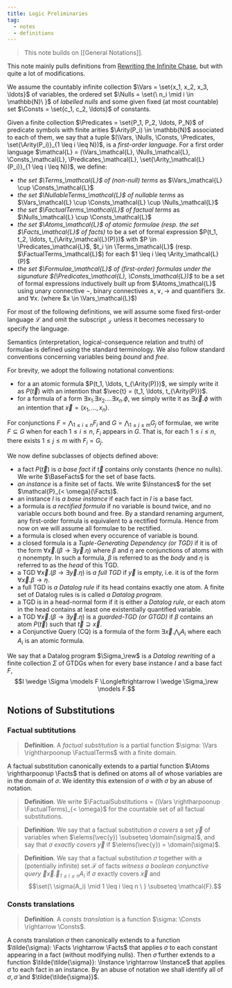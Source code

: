 ```yaml
---
title: Logic Preliminaries
tag:
  - notes
  - definitions
---
```


> This note builds on [[General Notations]].

This note mainly pulls definitions from [Rewriting the Infinite Chase](https://krr-oxford.github.io/Guarded-saturation/files/p2537-benedikt-long.pdf), but with quite a lot of modifications.

We assume the countably infinite collection $\Vars = \set{x_1, x_2, x_3, \ldots}$ of variables, the ordered set $\Nulls = \set{\ n_i \mid i \in \mathbb{N}\ }$ of *labelled nulls* and some given fixed (at most countable) set $\Consts = \set{c_1, c_2, \ldots}$ of constants.

Given a finite collection $\Predicates = \set{P_1, P_2, \ldots, P_N}$ of predicate symbols with finite arities $\Arity(P_i) \in \mathbb{N}$ associated to each of them, we say that a tuple $(\Vars, \Nulls, \Consts, \Predicates, \set{\Arity(P_i)}_{1 \leq i \leq N})$, is a *first-order language*. For a first order language $\mathcal{L} = (\Vars_\mathcal{L}, \Nulls_\mathcal{L}, \Consts_\mathcal{L}, \Predicates_\mathcal{L}, \set{\Arity_\mathcal{L}(P_i)}_{1 \leq i \leq N})$, we define:
 - *the set $\Terms_\mathcal{L}$ of (non-null) terms* as $\Vars_\mathcal{L} \cup \Consts_\mathcal{L}$
 - *the set $\NullableTerms_\mathcal{L}$ of nullable terms* as $\Vars_\mathcal{L} \cup \Consts_\mathcal{L} \cup \Nulls_\mathcal{L}$
 - _the set $\FactualTerms_\mathcal{L}$ of factual terms_ as $\Nulls_\mathcal{L} \cup \Consts_\mathcal{L}$
 - _the set $\Atoms_\mathcal{L}$ of atomic formulae (resp. the set $\Facts_\mathcal{L}$ of facts)_ to be a set of formal expression $P(t_1, t_2, \ldots, t_{\Arity_\mathcal{L}(P)})$ with $P \in \Predicates_\mathcal{L}$, $t_i \in \Terms_\mathcal{L}$ (resp. $\FactualTerms_\mathcal{L}$) for each $1 \leq i \leq \Arity_\mathcal{L}(P)$
 - *the set $\Formulae_\mathcal{L}$ of (first-order) formulas under the sigunature $(\Predicates_\mathcal{L}, \Consts_\mathcal{L})$* to be a set of formal expressions inductively built up from $\Atoms_\mathcal{L}$ using unary connective $\neg$, binary connectives $\wedge, \vee, \rightarrow$ and quantifiers $\exists x.$ and $\forall x.$ (where $x \in \Vars_\mathcal{L}$)

For most of the following definitions, we will assume some fixed first-order language $\mathcal{L}$ and omit the subscript $_\mathcal{L}$ unless it becomes necessary to specify the language.

Semantics (interpretation, logical-consequence relation and truth) of formulae is defined using the standard terminology. We also follow standard conventions concerning variables being *bound* and *free*.

For brevity, we adopt the following notational conventions:
  - for a an atomic formula $P(t_1, \ldots, t_{\Arity(P)})$, we simply write it as $P(\vec{t})$ with an intention that $\vec{t} = (t_1, \ldots, t_{\Arity(P)})$.
  - for a formula of a form $\exists x_1. \exists x_2. \ldots \exists x_n. \phi$, we simply write it as $\exists \vec{x}. \phi$ with an intention that $\vec{x} = (x_1, \ldots, x_n)$.

For conjunctions $F = \bigwedge_{1 \leq i \leq n} F_i$ and $G = \bigwedge_{1 \leq j \leq m} G_j$ of formulae, we write $F \subseteq G$ when for each $1 \leq i \leq n$, $F_i$ appears in $G$. That is, for each $1 \leq i \leq n$, there exists $1 \leq j \leq m$ with $F_i = G_j$.

We now define subclasses of objects defined above:
  - a fact $P(\vec{t})$ is *a base fact* if $\vec{t}$ contains only constants (hence no nulls). We write $\BaseFacts$ for the set of base facts.
  - *an instance* is a finite set of facts. We write $\Instances$ for the set $\mathcal{P}_{< \omega}(\Facts)$.
  - an instance $I$ is *a base instance* if each fact in $I$ is a base fact.
  - a formula is *a rectified formula* if no variable is bound twice, and no variable occurs both bound and free. By a standard renaming argument, any first-order formula is equivalent to a rectified formula. Hence from now on we will assume all formulae to be rectified.
  - a formula is closed when every occurence of variable is bound.
  - a closed formula is a *Tuple-Generating Dependency (or TGD)* if it is of the form $\forall \vec{x}. (\beta \rightarrow \exists \vec{y}. \eta)$ where $\beta$ and $\eta$ are conjunctions of atoms with $\eta$ nonempty. In such a formula, $\beta$ is referred to as the *body* and $\eta$ is referred to as the *head* of this TGD.
  - a TGD $\forall \vec{x}. (\beta \rightarrow \exists \vec{y}. \eta)$ is *a full TGD* if $\vec{y}$ is empty, i.e. it is of the form $\forall \vec{x}. \beta \rightarrow \eta$.
  - a full TGD is *a Datalog rule* if its head contains exactly one atom. A finite set of Datalog rules is is called *a Datalog program*.
  - a TGD is in a head-normal form if it is either a *Datalog rule*, or each atom in the head contains at least one existentially quantified variable.
  - a TGD $\forall \vec{x}. (\beta \rightarrow \exists \vec{y}. \eta)$ is a *guarded-TGD (or GTGD)* if $\beta$ contains an atom $P(\vec{t})$ such that $\vec{t} \supseteq \vec{x}$.
  - a Conjunctive Query (CQ) is a formula of the form $\exists \vec{x}. \bigwedge_i A_i$ where each $A_i$ is an atomic formula.

We say that a Datalog program $\Sigma_\rew$ is a *Datalog rewriting* of a finite collection $\Sigma$ of GTDGs when for every base instance $I$ and a base fact $F$, $$I \wedge \Sigma \models F \Longleftrightarrow I \wedge \Sigma_\rew \models F.$$

## Notions of Substitutions

### Factual subtitutions

> **Definition**. A *factual substitution* is a partial function $\sigma: \Vars \rightharpoonup \FactualTerms$ with a finite domain.

A factual substitution canonically extends to a partial function $\Atoms \rightharpoonup \Facts$ that is defined on atoms all of whose variables are in the domain of $\sigma$. We identity this extension of $\sigma$ with $\sigma$ by an abuse of notation.

> **Definition**. We write $\FactualSubstitutions = (\Vars \rightharpoonup \FactualTerms)_{< \omega}$ for the countable set of all factual substitutions.

> **Definition**. We say that a factual substitution $\sigma$ *covers* a set $\vec{y}$ of variables when $\elems(\vec{y}) \subseteq \domain(\sigma)$, and say that $\sigma$ *exactly covers $\vec{y}$* if $\elems(\vec{y}) = \domain(\sigma)$.

> **Definition**. We say that a factual substitution $\sigma$ together with a (potentially infinite) set $\mathcal{F}$ of facts *witness a boolean conjunctive query $\exists \vec{x}. \bigwedge_{1 \leq i \leq n} A_i$* if $\sigma$ exactly covers $\vec{x}$ and $$\set{\ \sigma(A_i) \mid 1 \leq i \leq n \ } \subseteq \mathcal{F}.$$

### Consts translations

> **Definition**. A *consts translation* is a function $\sigma: \Consts \rightarrow \Consts$.

A consts translation $\sigma$ then canonically extends to a function $\tilde{\sigma}: \Facts \rightarrow \Facts$ that applies $\sigma$ to each constant appearing in a fact (without modifying nulls). Then $\tilde{\sigma}$ further extends to a function $\tilde{\tilde{\sigma}}: \Instance \rightarrow \Instance$ that applies $\tilde{\sigma}$ to each fact in an instance. By an abuse of notation we shall identify all of $\sigma, \tilde{\sigma}$ and $\tilde{\tilde{\sigma}}$.
